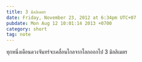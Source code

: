 ```yaml
---
title: 3 มิลลิเมตร
date: Friday, November 23, 2012 at 6:34pm UTC+07
pubdate: Mon Aug 12 10:01:14 2013 +0700
category: short
tag: note
---
```


ทุกหนึ่งเดือนดวงจันทร์จะเคลื่อนไกลจากโลกออกไป 3 มิลลิเมตร

